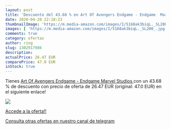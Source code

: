 ```yaml
---
layout: post
title: 'Descuento del 43.68 % en Art Of Avengers Endgame - Endgame  Marve'
date: 2020-04-20 22:18:23
thumbnailImage: 'https://m.media-amazon.com/images/I/5168ak3biqL._SL200_.jpg'
images: [ 'https://m.media-amazon.com/images/I/5168ak3biqL._SL200_.jpg' ]
comments: true
category: ofertas
author: ring
slug: 1302917986
description:
actualPrice: 26.47 EUR
comparePrice: 47.0 EUR
inStock: true
---
```


Tienes [Art Of Avengers Endgame - Endgame  Marvel Studios ](https://www.amazon.es/dp/1302917986/?tag=redken-21) con un 43.68 % de descuento con precio de oferta de 26.47 EUR (original: 47.0 EUR) en el siguiente enlace!

[![](https://m.media-amazon.com/images/I/5168ak3biqL._SL200_.jpg)](https://www.amazon.es/dp/1302917986/?tag=redken-21)

[Accede a la oferta!!](https://www.amazon.es/dp/1302917986/?tag=redken-21)

[Consulta otras ofertas en nuestro canal de telegram](https://t.me/s/ofertas25)
